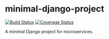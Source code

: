 # minimal-django-project

[![Build Status](https://travis-ci.com/Gerhut/minimal-django-project.svg?branch=master)](https://travis-ci.com/Gerhut/minimal-django-project)
[![Coverage Status](https://coveralls.io/repos/github/Gerhut/minimal-django-project/badge.svg?branch=master)](https://coveralls.io/github/Gerhut/minimal-django-project?branch=master)

A minimal Django project for microservices.
